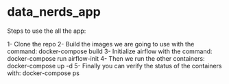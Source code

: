 # data_nerds_app
Steps to use the all the app:

1- Clone the repo
2- Build the images we are going to use with the command: docker-compose build
3- Initialize airflow with the command: docker-compose run airflow-init
4- Then we run the other containers: docker-compose up -d
5- Finally you can verify the status of the containers with: docker-compose ps